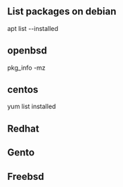 
## List packages on debian  
apt list --installed


## openbsd  
pkg_info -mz


## centos  
yum list installed

## Redhat

## Gento

## Freebsd
